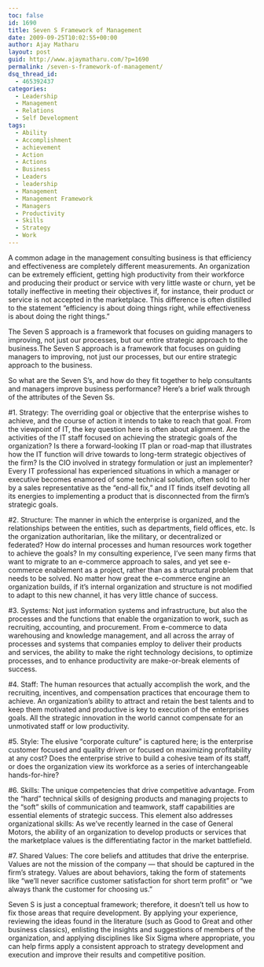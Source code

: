 ```yaml
---
toc: false
id: 1690
title: Seven S Framework of Management
date: 2009-09-25T10:02:55+00:00
author: Ajay Matharu
layout: post
guid: http://www.ajaymatharu.com/?p=1690
permalink: /seven-s-framework-of-management/
dsq_thread_id:
  - 465392437
categories:
  - Leadership
  - Management
  - Relations
  - Self Development
tags:
  - Ability
  - Accomplishment
  - achievement
  - Action
  - Actions
  - Business
  - Leaders
  - leadership
  - Management
  - Management Framework
  - Managers
  - Productivity
  - Skills
  - Strategy
  - Work
---
```

A common adage in the management consulting business is that efficiency and effectiveness are completely different measurements. An organization can be extremely efficient, getting high productivity from their workforce and producing their product or service with very little waste or churn, yet be totally ineffective in meeting their objectives if, for instance, their product or service is not accepted in the marketplace. This difference is often distilled to the statement “efficiency is about doing things right, while effectiveness is about doing the right things.”

The Seven S approach is a framework that focuses on guiding managers to improving, not just our processes, but our entire strategic approach to the business.The Seven S approach is a framework that focuses on guiding managers to improving, not just our processes, but our entire strategic approach to the business.

So what are the Seven S&#8217;s, and how do they fit together to help consultants and managers improve business performance? Here’s a brief walk through of the attributes of the Seven Ss.

#1. Strategy: The overriding goal or objective that the enterprise wishes to achieve, and the course of action it intends to take to reach that goal. From the viewpoint of IT, the key question here is often about alignment. Are the activities of the IT staff focused on achieving the strategic goals of the organization? Is there a forward-looking IT plan or road-map that illustrates how the IT function will drive towards to long-term strategic objectives of the firm? Is the CIO involved in strategy formulation or just an implementer? Every IT professional has experienced situations in which a manager or executive becomes enamored of some technical solution, often sold to her by a sales representative as the “end-all fix,” and IT finds itself devoting all its energies to implementing a product that is disconnected from the firm’s strategic goals.

#2. Structure: The manner in which the enterprise is organized, and the relationships between the entities, such as departments, field offices, etc. Is the organization authoritarian, like the military, or decentralized or federated? How do internal processes and human resources work together to achieve the goals? In my consulting experience, I’ve seen many firms that want to migrate to an e-commerce approach to sales, and yet see e-commerce enablement as a project, rather than as a structural problem that needs to be solved. No matter how great the e-commerce engine an organization builds, if it’s internal organization and structure is not modified to adapt to this new channel, it has very little chance of success.

#3. Systems: Not just information systems and infrastructure, but also the processes and the functions that enable the organization to work, such as recruiting, accounting, and procurement. From e-commerce to data warehousing and knowledge management, and all across the array of processes and systems that companies employ to deliver their products and services, the ability to make the right technology decisions, to optimize processes, and to enhance productivity are make-or-break elements of success.

#4. Staff: The human resources that actually accomplish the work, and the recruiting, incentives, and compensation practices that encourage them to achieve. An organization’s ability to attract and retain the best talents and to keep them motivated and productive is key to execution of the enterprises goals. All the strategic innovation in the world cannot compensate for an unmotivated staff or low productivity.

#5. Style: The elusive “corporate culture” is captured here; is the enterprise customer focused and quality driven or focused on maximizing profitability at any cost? Does the enterprise strive to build a cohesive team of its staff, or does the organization view its workforce as a series of interchangeable hands-for-hire?

#6. Skills: The unique competencies that drive competitive advantage. From the “hard” technical skills of designing products and managing projects to the “soft” skills of communication and teamwork, staff capabilities are essential elements of strategic success. This element also addresses organizational skills: As we’ve recently learned in the case of General Motors, the ability of an organization to develop products or services that the marketplace values is the differentiating factor in the market battlefield.

#7. Shared Values: The core beliefs and attitudes that drive the enterprise. Values are not the mission of the company — that should be captured in the firm’s strategy. Values are about behaviors, taking the form of statements like “we’ll never sacrifice customer satisfaction for short term profit” or “we always thank the customer for choosing us.”

Seven S is just a conceptual framework; therefore, it doesn’t tell us how to fix those areas that require development. By applying your experience, reviewing the ideas found in the literature (such as Good to Great and other business classics), enlisting the insights and suggestions of members of the organization, and applying disciplines like Six Sigma where appropriate, you can help firms apply a consistent approach to strategy development and execution and improve their results and competitive position.
